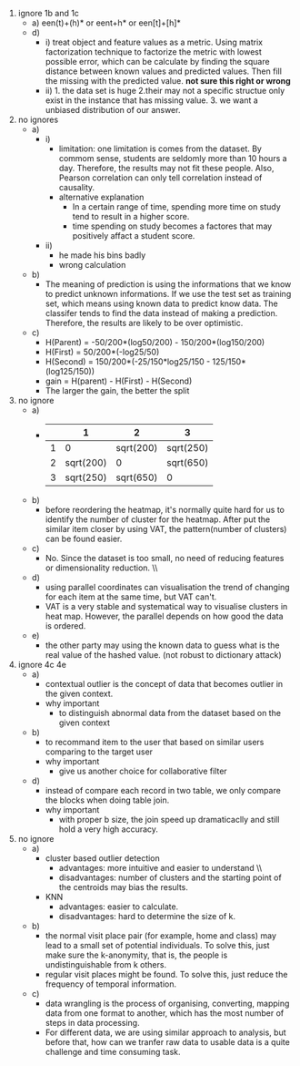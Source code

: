 1. ignore 1b and 1c
    - a) een(t)+(h)\* or eent+h\* or een\[t\]+\[h\]\*
    - d)
        - i) treat object and feature values as a metric. Using matrix factorization technique to factorize the metric with lowest possible error, which can be calculate by finding the square distance between known values and predicted values. Then fill the missing with the predicted value. **not sure this right or wrong**
        - ii) 1. the data set is huge 2.their may not a specific structue only exist in the instance that has missing value. 3. we want a unbiased distribution of our answer.
2. no ignores
    - a)
        - i)
            - limitation: one limitation is comes from the dataset. By commom sense, students are seldomly more than 10 hours a day. Therefore, the results may not fit these people. Also, Pearson correlation can only tell correlation instead of causality.
            - alternative explanation
                - In a certain range of time, spending more time on study tend to result in a higher score.
                - time spending on study becomes a factores that may positively affact a student score.
        - ii)
            - he made his bins badly
            - wrong calculation
    - b)
        - The meaning of prediction is using the informations that we know to predict unknown informations. If we use the test set as training set, which means using known data to predict know data. The classifer tends to find the data instead of making a prediction. Therefore, the results are likely to be over optimistic.
    - c)
        - H(Parent) = -50/200\*(log50/200) - 150/200\*(log150/200)
        - H(First) = 50/200\*(-log25/50)
        - H(Second) = 150/200\*(-25/150\*log25/150 - 125/150\*(log125/150))
        - gain = H(parent) - H(First) - H(Second)
        - The larger the gain, the better the split
3. no ignore
    - a)
        - |   	| 1         	| 2         	| 3         	|
            |---	|-----------	|-----------	|-----------	|
            | 1 	|     0     	| sqrt(200) 	| sqrt(250) 	|
            | 2 	| sqrt(200) 	| 0         	| sqrt(650) 	|
            | 3 	| sqrt(250) 	| sqrt(650) 	| 0         	|
    - b)
        - before reordering the heatmap, it's normally quite hard for us to identify the number of cluster for the heatmap. After put the similar item closer by using VAT, the pattern(number of clusters) can be found easier.
    - c)
        - No. Since the dataset is too small, no need of reducing features or dimensionality reduction. \\\\
    - d)
        - using parallel coordinates can visualisation the trend of changing for each item at the same time, but VAT can't.
        - VAT is a very stable and systematical way to visualise clusters in heat map. However, the parallel depends on how good the data is ordered.
    - e)
        - the other party may using the known data to guess what is the real value of the hashed value. (not robust to dictionary attack)
4. ignore 4c 4e
    - a)
        - contextual outlier is the concept of data that becomes outlier in the given context.
        - why important
            - to distinguish abnormal data from the dataset based on the given context
    - b)
        - to recommand item to the user that based on similar users comparing to the target user
        - why important
            - give us another choice for collaborative filter
    - d)
        - instead of compare each record in two table, we only compare the blocks when doing table join.
        - why important
            - with proper b size, the join speed up dramaticaclly and still hold a very high accuracy.
5. no ignore
    - a)
        - cluster based outlier detection
            - advantages: more intuitive and easier to understand \\\\
            - disadvantages: number of clusters and the starting point of the centroids may bias the results.
        - KNN
            - advantages: easier to calculate.
            - disadvantages: hard to determine the size of k.
    - b)
        - the normal visit place pair (for example, home and class) may lead to a small set of potential individuals. To solve this, just make sure the k-anonymity, that is, the people is undistinguishable from k others.
        - regular visit places might be found. To solve this, just reduce the frequency of temporal information.
    - c)
        - data wrangling is the process of organising, converting, mapping data from one format to another, which has the most number of steps in data processing.
        - For different data, we are using similar approach to analysis, but before that, how can we tranfer raw data to usable data is a quite challenge and time consuming task.
